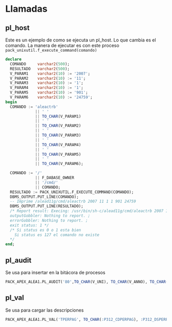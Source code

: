 # Llamadas

## pl_host
Este es un ejemplo de como se ejecuta un pl_host.
Lo que cambia es el comando.
La manera de ejecutar es con este proceso
`pack_unixutil.f_execute_command(comando)`
```sql
declare
  COMANDO     varchar2(500);
  RESULTADO   varchar2(500);
  V_PARAM1    varchar2(10) := '2007';
  V_PARAM2    varchar2(10) := '11';
  V_PARAM3    varchar2(10) := '1';
  V_PARAM4    varchar2(10) := '1';
  V_PARAM5    varchar2(10) := '901';
  V_PARAM6    varchar2(10) := '24759';
begin
  COMANDO := 'aleactrb'
             || ' '
             || TO_CHAR(V_PARAM1)
             || ' '
             || TO_CHAR(V_PARAM2)
             || ' '
             || TO_CHAR(V_PARAM3)
             || ' '
             || TO_CHAR(V_PARAM4)
             || ' '
             || TO_CHAR(V_PARAM5)
             || ' '
             || TO_CHAR(V_PARAM6);

  COMANDO := '/'
             || F_DABASE_OWNER
             || '/cmd/'
             || COMANDO;
  RESULTADO := PACK_UNIXUTIL.F_EXECUTE_COMMAND(COMANDO);
  DBMS_OUTPUT.PUT_LINE(COMANDO);
  -- Imprime /alead11g/cmd/aleactrb 2007 11 1 1 901 24759
  DBMS_OUTPUT.PUT_LINE(RESULTADO);
  /* Report result: Execing: /usr/bin/sh-c/alead11g/cmd/aleactrb 2007 11 1 1 901 24759  ** 
  outputGobbler: Nothing to report. ;
  errorGobbler: Nothing to report. ;
  exit status: 1 */
  /* Si status es 0 o 1 esta bien
    Si status es 127 el comando no existe
  */
end;
```

## pl_audit
Se usa para insertar en la bitácora de procesos
```sql
PACK_APEX_ALEA1.PL_AUDIT('80',TO_CHAR(V_UNI), TO_CHAR(V_ANNO), TO_CHAR(V_NMORDCHE),'','',''); 
```

## pl_val
Se usa para cargar las descripciones
```sql
PACK_APEX_ALEA1.PL_VAL('TPERPAG', TO_CHAR(:P312_CDPERPAG), :P312_DSPERPAG, 'VNS');
```
